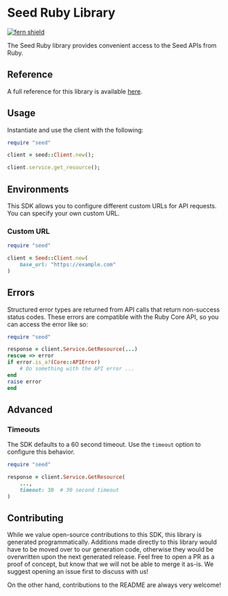 # Seed Ruby Library

[![fern shield](https://img.shields.io/badge/%F0%9F%8C%BF-Built%20with%20Fern-brightgreen)](https://buildwithfern.com?utm_source=github&utm_medium=github&utm_campaign=readme&utm_source=Seed%2FRuby)

The Seed Ruby library provides convenient access to the Seed APIs from Ruby.

## Reference

A full reference for this library is available [here](./reference.md).

## Usage

Instantiate and use the client with the following:

```ruby
require "seed"

client = seed::Client.new();

client.service.get_resource();
```

## Environments

This SDK allows you to configure different custom URLs for API requests. You can specify your own custom URL.

### Custom URL
```ruby
require "seed"

client = Seed::Client.new(
    base_url: "https://example.com"
)
```

## Errors

Structured error types are returned from API calls that return non-success status codes. These errors are compatible
with the Ruby Core API, so you can access the error like so:

```ruby
require "seed"

response = client.Service.GetResource(...)
rescue => error
if error.is_a?(Core::APIError)
    # Do something with the API error ...
end
raise error
end
```

## Advanced

### Timeouts

The SDK defaults to a 60 second timeout. Use the `timeout` option to configure this behavior.

```ruby
require "seed"

response = client.Service.GetResource(
    ...,
    timeout: 30  # 30 second timeout
)
```

## Contributing

While we value open-source contributions to this SDK, this library is generated programmatically.
Additions made directly to this library would have to be moved over to our generation code,
otherwise they would be overwritten upon the next generated release. Feel free to open a PR as
a proof of concept, but know that we will not be able to merge it as-is. We suggest opening
an issue first to discuss with us!

On the other hand, contributions to the README are always very welcome!